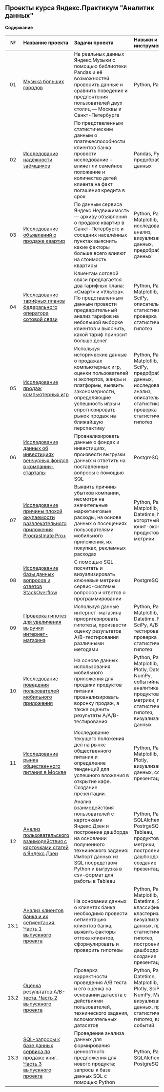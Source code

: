 ## Проекты курса Яндекс.Практикум "Аналитик данных" 

**Содержание**

|№| Название проекта              | Задачи проекта            | Навыки и инструменты                   |
|:--:| :--------------------------------- | :----------------------------------- |:---------------------------|
|01 | [Музыка больших городов](https://github.com/DmitriyShachnev/Data_Analist_Yandex_Practicum/tree/main/01_%D0%91%D0%B0%D0%B7%D0%BE%D0%B2%D1%8B%D0%B9_Python) | На реальных данных Яндекс.Музыки c помощью библиотеки Pandas и её возможностей проверить данные и сравнить поведение и предпочтения пользователей двух столиц — Москвы и Санкт-Петербурга | Python, Pandas |
| 02 | [Исследование надёжности заёмщиков](https://github.com/DmitriyShachnev/Data_Analist_Yandex_Practicum/tree/main/02_%D0%9F%D1%80%D0%B5%D0%B4%D0%BE%D0%B1%D1%80%D0%B0%D0%B1%D0%BE%D1%82%D0%BA%D0%B0_%D0%B4%D0%B0%D0%BD%D0%BD%D1%8B%D1%85)| По представленным статистическим данным о платежеспособности клиентов банка провести исследование - влияет ли семейное положение и количество детей клиента на факт погашения кредита в срок | Pandas, Python, предобработка данных |
| 03 | [Исследование объявлений о продаже квартир](https://github.com/DmitriyShachnev/Data_Analist_Yandex_Practicum/tree/main/03_%D0%98%D1%81%D1%81%D0%BB%D0%B5%D0%B4%D0%BE%D0%B2%D0%B0%D1%82%D0%B5%D0%BB%D1%8C%D1%81%D0%BA%D0%B8%D0%B9_%D0%B0%D0%BD%D0%B0%D0%BB%D0%B8%D0%B7_%D0%B4%D0%B0%D0%BD%D0%BD%D1%8B%D1%85) | По данным сервиса Яндекс.Недвижимость — архиву объявлений о продаже квартир в Санкт-Петербурге и соседних населённых пунктах выяснить какие факторы больше всего влияют на стоимость квартиры | Python, Pandas,  Matplotlib, исследовательский анализ, визуализация данных, предобработка данных |
| 04 | [Исследование тарифных планов федерального оператора сотовой связи](https://github.com/DmitriyShachnev/Data_Analist_Yandex_Practicum/tree/main/04_%D0%A1%D1%82%D0%B0%D1%82%D0%B8%D1%81%D1%82%D0%B8%D1%87%D0%B5%D1%81%D0%BA%D0%B8%D0%B9_%D0%B0%D0%BD%D0%B0%D0%BB%D0%B8%D0%B7_%D0%B4%D0%B0%D0%BD%D0%BD%D1%8B%D1%85) | Клиентам сотовой связи предлагается два тарифных плана: «Смарт» и «Ультра». По представленным данным провести предварительный анализ тарифов на небольшой выборке клиентов и выяснить, какой тариф приносит больше денег | Python, Pandas, Matplotlib, NumPy, SciPy, описательная статистика, проверка статистических гипотез |
| 05 | [Исследование продаж компьютерных игр](https://github.com/DmitriyShachnev/Data_Analist_Yandex_Practicum/tree/main/05_%D0%A1%D0%B1%D0%BE%D1%80%D0%BD%D1%8B%D0%B9_%D0%BF%D1%80%D0%BE%D0%B5%D0%BA%D1%82-1) | Используя исторические данные о продажах компьютерных игр, оценки пользователей и экспертов, жанры и платформы, выявить закономерности, определяющие успешность игры и спрогнозировать рынок продаж на ближайшую перспективу | Python, Pandas, Matplotlib, NumPy, SciPy, предобработка данных, исследовательский анализ, описательная статистика, проверка статистических гипотез |
| 06 |  [Исследование данных об инвестициях венчурных фондов в компании-стартапы](https://github.com/DmitriyShachnev/Data_Analist_Yandex_Practicum/tree/main/06_%D0%91%D0%B0%D0%B7%D0%BE%D0%B2%D1%8B%D0%B9_SQL) | Проанализировать данные о фондах и инвестициях, произвести выгрузки данных и ответить на поставленные вопросы с помощью SQL | PostgreSQL |
| 07 |   [Исследование причины плохой окупаемости развлекательного приложения Procrastinate Pro+](https://github.com/DmitriyShachnev/Data_Analist_Yandex_Practicum/tree/main/07_%D0%90%D0%BD%D0%B0%D0%BB%D0%B8%D0%B7_%D0%B1%D0%B8%D0%B7%D0%BD%D0%B5%D1%81-%D0%BF%D0%BE%D0%BA%D0%B0%D0%B7%D0%B0%D1%82%D0%B5%D0%BB%D0%B5%D0%B9) | Выявить причины убытков компании, несмотря на значительные маркетинговые расходы, на основе данных о посещениях пользователями мобильного приложения, их покупках, рекламных расходах| Python, Pandas, Matplotlib, Seaborn, Datetime, NumPy, когортный анализ, юнит-экономика, продуктовые метрики |
| 08 |  [Исследование базы данных вопросов и ответов StackOverflow](https://github.com/DmitriyShachnev/Data_Analist_Yandex_Practicum/tree/main/08_%D0%9F%D1%80%D0%BE%D0%B4%D0%B2%D0%B8%D0%BD%D1%83%D1%82%D1%8B%D0%B9_SQL) | С помощью SQL посчитать и визуализировать ключевые метрики сервис-системы вопросов и ответов о программировании | PostgreSQL |
| 09 |   [Проверка гипотез для увеличения выручки интернет-магазина](https://github.com/DmitriyShachnev/Data_Analist_Yandex_Practicum/tree/main/09_%D0%9F%D1%80%D0%B8%D0%BD%D1%8F%D1%82%D0%B8%D0%B5_%D1%80%D0%B5%D1%88%D0%B5%D0%BD%D0%B8%D0%B9_%D0%B2_%D0%B1%D0%B8%D0%B7%D0%BD%D0%B5%D1%81%D0%B5_%D0%BD%D0%B0_%D0%BE%D1%81%D0%BD%D0%BE%D0%B2%D0%B5_%D0%B4%D0%B0%D0%BD%D0%BD%D1%8B%D1%85) | Используя данные интернет-магазина приоритезировать гипотезы, произвести оценку результатов A/B-тестирования различными методами | Python, Pandas, Matplotlib, Datetime, NumPy, SciPy, А/В-тестирование, проверка статистических гипотез |
| 10 |  [Исследование поведения пользователей мобильного приложения](https://github.com/DmitriyShachnev/Data_Analist_Yandex_Practicum/tree/main/10_%D0%A1%D0%B1%D0%BE%D1%80%D0%BD%D1%8B%D0%B9_%D0%BF%D1%80%D0%BE%D0%B5%D0%BA%D1%82-2)  | На основе данных использования мобильного приложения для продажи продуктов питания проанализировать воронку продаж, а также оценить результаты A/A/B-тестирования | Python, Pandas, Matplotlib, Seaborn, Plotly, Datetime, NumPy, событийная аналитика, продуктовые метрики, проверка статистических гипотез, визуализация данных|
| 11 |   [Исследование рынка общественного питания в Москве](https://github.com/DmitriyShachnev/Data_Analist_Yandex_Practicum/tree/main/11_%D0%9A%D0%B0%D0%BA_%D1%80%D0%B0%D1%81%D1%81%D0%BA%D0%B0%D0%B7%D0%B0%D1%82%D1%8C_%D0%B8%D1%81%D1%82%D0%BE%D1%80%D0%B8%D1%8E_%D1%81_%D0%BF%D0%BE%D0%BC%D0%BE%D1%89%D1%8C%D1%8E_%D0%B4%D0%B0%D0%BD%D0%BD%D1%8B%D1%85) | Исследование текущего положения дел на рынке общественного питания и определение тенденций для успешного вложения в открытие кафе. Создание презентации. | Python, Pandas, Matplotlib, Seaborn, Plotly, визуализация данных, создание презентации|
| 12 |  [Анализ пользовательского взаимодействия с карточками статей в Яндекс.Дзен](https://github.com/DmitriyShachnev/Data_Analist_Yandex_Practicum/tree/main/12_%D0%90%D0%B2%D1%82%D0%BE%D0%BC%D0%B0%D1%82%D0%B8%D0%B7%D0%B0%D1%86%D0%B8%D1%8F_%D0%94%D0%B0%D1%88%D0%B1%D0%BE%D1%80%D0%B4_%D0%B2_Tableau)  | Анализ взаимодействия пользователей с карточками Яндекс.Дзен и построение дашборда на основании полученного технического задания: Импорт данных из SQL посредством Python и выгрузка в csv-формат для работы в Tableau | Python, Pandas, SQLAlchemy, PostrgeSQL, Tableau, продуктовые метрики, построение дашбордов, создание презентации|
| 13.1 |  [Анализ клиентов банка и их сегментация. Часть 1 выпускного проекта](https://github.com/DmitriyShachnev/Data_Analist_Yandex_Practicum/tree/main/13_1_%D0%92%D1%8B%D0%BF%D1%83%D1%81%D0%BA%D0%BD%D0%BE%D0%B9_%D0%BF%D1%80%D0%BE%D0%B5%D0%BA%D1%82_%D0%A1%D0%B5%D0%B3%D0%BC%D0%B5%D0%BD%D1%82%D0%B0%D1%86%D0%B8%D1%8F_%D0%BA%D0%BB%D0%B8%D0%B5%D0%BD%D1%82%D0%BE%D0%B2_%D0%B1%D0%B0%D0%BD%D0%BA%D0%B0)  | На основании данных о клиентах банка необходимо провести сегментацию клиентов банка, выявить факторы оттока клиентов, сформулировать и проверить гипотезы | Python, Pandas, Matplotlib, Seaborn, Datetime, SciPy, классификация, кластеризация, визуализация данных, проверка статистических гипотез, построение дашбордов, создание презентации |
| 13.2 |  [Оценка результатов A/B-теста. Часть 2 выпускного проекта](https://github.com/DmitriyShachnev/Data_Analist_Yandex_Practicum/tree/main/13_2_%D0%92%D1%8B%D0%BF%D1%83%D1%81%D0%BA%D0%BD%D0%BE%D0%B9_%D0%BF%D1%80%D0%BE%D0%B5%D0%BA%D1%82_%20AB_test) | Проверка корректности проведения A/B теста и его оценка на основании датасета с действиями пользователей, технического задания, вспомогательных датасетов | Python, Pandas, Datetime, Matplotlib, Seaborn, Plotly, SciPy, NumPy, Math, визуализация данных, проверка статистических гипотез, воронка событий |
| 13.3 |  [SQL-запросы к базе данных сервиса по продаже книг. Часть 3 выпускного проекта](https://github.com/DmitriyShachnev/Data_Analist_Yandex_Practicum/tree/main/13_3_%D0%92%D1%8B%D0%BF%D1%83%D1%81%D0%BA%D0%BD%D0%BE%D0%B9_%D0%BF%D1%80%D0%BE%D0%B5%D0%BA%D1%82_SQL) |  Проведение анализа данных для формирования ценностного предложения для нового продукта: запросы к базе данных SQL с помощью Python  | Python, Pandas, SQLAlchemy, PostgreSQL |
